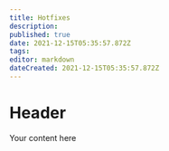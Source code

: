 ```yaml
---
title: Hotfixes
description: 
published: true
date: 2021-12-15T05:35:57.872Z
tags: 
editor: markdown
dateCreated: 2021-12-15T05:35:57.872Z
---
```


# Header
Your content here